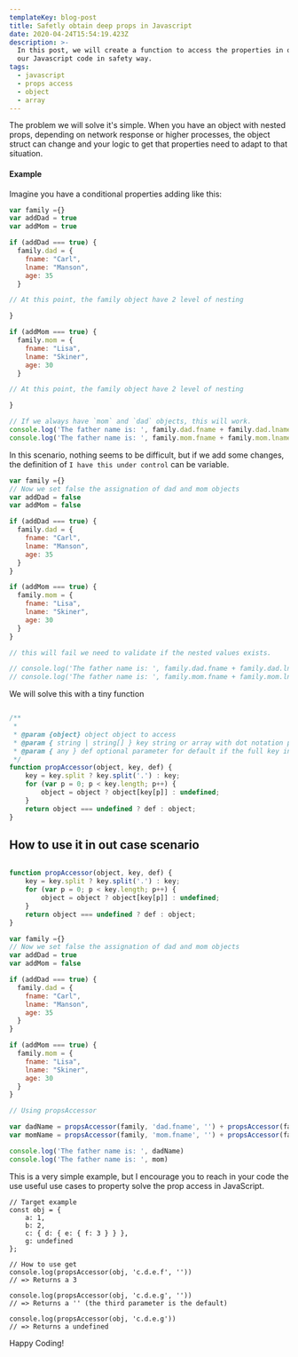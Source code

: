 ```yaml
---
templateKey: blog-post
title: Safetly obtain deep props in Javascript
date: 2020-04-24T15:54:19.423Z
description: >-
  In this post, we will create a function to access the properties in objects in
  our Javascript code in safety way.
tags:
  - javascript
  - props access
  - object
  - array
---
```

The problem we will solve it's simple. When you have an object with nested props, depending on network response or higher processes, the object struct can change and your logic to get that properties need to adapt to that situation.

#### Example

Imagine you have a conditional properties adding like this:

```javascript
var family ={}
var addDad = true
var addMom = true

if (addDad === true) {
  family.dad = {
    fname: "Carl",
    lname: "Manson",
    age: 35
  }

// At this point, the family object have 2 level of nesting

}

if (addMom === true) {
  family.mom = {
    fname: "Lisa",
    lname: "Skiner",
    age: 30
  }

// At this point, the family object have 2 level of nesting

}

// If we always have `mom` and `dad` objects, this will work.
console.log('The father name is: ', family.dad.fname + family.dad.lname)
console.log('The father name is: ', family.mom.fname + family.mom.lname)
```

In this scenario, nothing seems to be difficult, but if we add some changes, the definition of `I have this under control` can be variable.


```javascript
var family ={}
// Now we set false the assignation of dad and mom objects
var addDad = false
var addMom = false

if (addDad === true) {
  family.dad = {
    fname: "Carl",
    lname: "Manson",
    age: 35
  }
}

if (addMom === true) {
  family.mom = {
    fname: "Lisa",
    lname: "Skiner",
    age: 30
  }
}

// this will fail we need to validate if the nested values exists.

// console.log('The father name is: ', family.dad.fname + family.dad.lname)
// console.log('The father name is: ', family.mom.fname + family.mom.lname)

```

We will solve this with a tiny function

```javascript

/**
 *
 * @param {object} object object to access
 * @param { string | string[] } key string or array with dot notation path
 * @param { any } def optional parameter for default if the full key in path is missing
 */
function propAccessor(object, key, def) {
    key = key.split ? key.split('.') : key;
    for (var p = 0; p < key.length; p++) {
        object = object ? object[key[p]] : undefined;
    }
    return object === undefined ? def : object;
}

```

## How to use it in out case scenario


```javascript

function propAccessor(object, key, def) {
    key = key.split ? key.split('.') : key;
    for (var p = 0; p < key.length; p++) {
        object = object ? object[key[p]] : undefined;
    }
    return object === undefined ? def : object;
}

var family ={}
// Now we set false the assignation of dad and mom objects
var addDad = true
var addMom = false

if (addDad === true) {
  family.dad = {
    fname: "Carl",
    lname: "Manson",
    age: 35
  }
}

if (addMom === true) {
  family.mom = {
    fname: "Lisa",
    lname: "Skiner",
    age: 30
  }
}

// Using propsAccessor

var dadName = propsAccessor(family, 'dad.fname', '') + propsAccessor(family, 'dad.lname', '')
var momName = propsAccessor(family, 'mom.fname', '') + propsAccessor(family, 'dad.lname', '')

console.log('The father name is: ', dadName)
console.log('The father name is: ', mom)

```

This is a very simple example, but I encourage you to reach in your code the use useful use cases to property solve the prop access in JavaScript.


```
// Target example
const obj = {
    a: 1,
    b: 2,
    c: { d: { e: { f: 3 } } },
    g: undefined
};
 
// How to use get
console.log(propsAccessor(obj, 'c.d.e.f', ''))
// => Returns a 3

console.log(propsAccessor(obj, 'c.d.e.g', ''))
// => Returns a '' (the third parameter is the default)

console.log(propsAccessor(obj, 'c.d.e.g'))
// => Returns a undefined

```

Happy Coding!
